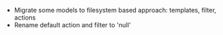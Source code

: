 * Migrate some models to filesystem based approach: templates, filter, actions
* Rename default action and filter to 'null'
